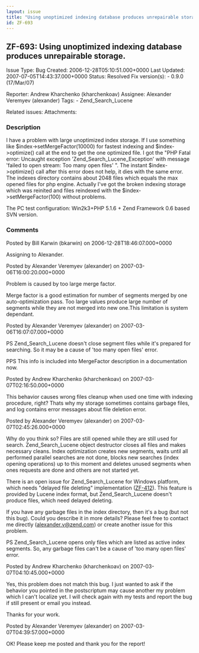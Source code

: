 ```yaml
---
layout: issue
title: "Using unoptimized indexing database produces unrepairable storage."
id: ZF-693
---
```


ZF-693: Using unoptimized indexing database produces unrepairable storage.
--------------------------------------------------------------------------

 Issue Type: Bug Created: 2006-12-28T05:10:51.000+0000 Last Updated: 2007-07-05T14:43:37.000+0000 Status: Resolved Fix version(s): - 0.9.0 (17/Mar/07)
 
 Reporter:  Andrew Kharchenko (kharchenkoav)  Assignee:  Alexander Veremyev (alexander)  Tags: - Zend\_Search\_Lucene
 
 Related issues: 
 Attachments: 
### Description

I have a problem with large unoptimized index storage. If I use something like $index->setMergeFactor(10000) for fastest indexing and $index->optimize() call at the end to get the one optimized file. I got the "PHP Fatal error: Uncaught exception 'Zend\_Search\_Lucene\_Exception' with message 'failed to open stream: Too many open files' ". The instant $index->optimize() call after this error does not help, it dies with the same error. The indexes directory contains about 2048 files which equals the max opened files for php engine. Actually I've got the broken indexing storage which was reinited and files reindexed with the $index->setMergeFactor(100) without problems.

The PC test configuration: Win2k3+PHP 5.1.6 + Zend Framework 0.6 based SVN version.

 

 

### Comments

Posted by Bill Karwin (bkarwin) on 2006-12-28T18:46:07.000+0000

Assigning to Alexander.

 

 

Posted by Alexander Veremyev (alexander) on 2007-03-06T16:00:20.000+0000

Problem is caused by too large merge factor.

Merge factor is a good estimation for number of segments merged by one auto-optimization pass. Too large values produce large number of segments while they are not merged into new one.This limitation is system dependant.

 

 

Posted by Alexander Veremyev (alexander) on 2007-03-06T16:07:07.000+0000

PS Zend\_Search\_Lucene doesn't close segment files while it's prepared for searching. So it may be a cause of 'too many open files' error.

PPS This info is included into MergeFactor description in a documentation now.

 

 

Posted by Andrew Kharchenko (kharchenkoav) on 2007-03-07T02:16:50.000+0000

This behavior causes wrong files cleanup when used one time with indexing procedure, right? Thats why my storage sometimes contains garbage files, and log contains error messages about file deletion error.

 

 

Posted by Alexander Veremyev (alexander) on 2007-03-07T02:45:26.000+0000

Why do you think so? Files are still opened while they are still used for search. Zend\_Search\_Lucene object destructor closes all files and makes necessary cleans. Index optimization creates new segments, waits until all performed parallel searches are not done, blocks new searches (index opening operations) up to this moment and deletes unused segments when ones requests are done and others are not started yet.

There is an open issue for Zend\_Search\_Lucene for Windows platform, which needs "delayed file deleting" implementation ([ZF-412](http://framework.zend.com/issues/browse/ZF-412)). This feature is provided by Lucene index format, but Zend\_Search\_Lucene doesn't produce files, which need delayed deleting.

If you have any garbage files in the index directory, then it's a bug (but not this bug). Could you describe it in more details? Please feel free to contact me directly (alexander.v@zend.com) or create another issue for this problem.

PS Zend\_Search\_Lucene opens only files which are listed as active index segments. So, any garbage files can't be a cause of 'too many open files' error.

 

 

Posted by Andrew Kharchenko (kharchenkoav) on 2007-03-07T04:10:45.000+0000

Yes, this problem does not match this bug. I just wanted to ask if the behavior you pointed in the postscriptum may cause another my problem which I can't localize yet. I will check again with my tests and report the bug if still present or email you instead.

Thanks for your work.

 

 

Posted by Alexander Veremyev (alexander) on 2007-03-07T04:39:57.000+0000

OK! Please keep me posted and thank you for the report!

 

 